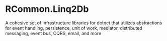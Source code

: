  # RCommon.Linq2Db

A cohesive set of infrastructure libraries for dotnet that utilizes abstractions for event handling, persistence, unit of work, mediator, distributed messaging, event bus, CQRS, email, and more 
